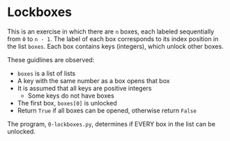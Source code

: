 # Lockboxes

This is an exercise in which there are `n` boxes, each labeled sequentially from `0` to `n - 1`. The label of each box corresponds to its index position in the list `boxes`. Each box contains keys (integers), which unlock other boxes.

These guidlines are observed:
* `boxes` is a list of lists
* A key with the same number as a box opens that box
* It is assumed that all keys are positive integers
    * Some keys do not have boxes
* The first box, `boxes[0]` is unlocked
* Return `True` if all boxes can be opened, otherwise return `False`

The program, `0-lockboxes.py`, determines if EVERY box in the list can be unlocked.
